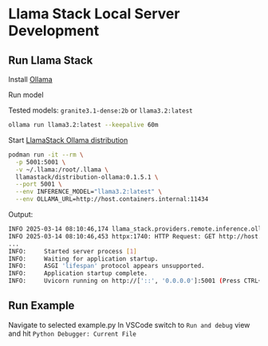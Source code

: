 # Llama Stack Local Server Development

## Run Llama Stack

Install [Ollama](https://ollama.com/download)

Run model

Tested models: `granite3.1-dense:2b` or `llama3.2:latest`

```sh
ollama run llama3.2:latest --keepalive 60m 
```

Start [LlamaStack Ollama distribution](https://llama-stack.readthedocs.io/en/latest/distributions/self_hosted_distro/ollama.html#ollama-distribution
)

```sh
podman run -it --rm \
  -p 5001:5001 \
  -v ~/.llama:/root/.llama \
  llamastack/distribution-ollama:0.1.5.1 \
  --port 5001 \
  --env INFERENCE_MODEL="llama3.2:latest" \
  --env OLLAMA_URL=http://host.containers.internal:11434
```
Output:
```sh
INFO 2025-03-14 08:10:46,174 llama_stack.providers.remote.inference.ollama.ollama:74: checking connectivity to Ollama at `http://host.containers.internal:11434`...
INFO 2025-03-14 08:10:46,453 httpx:1740: HTTP Request: GET http://host.containers.internal:11434/api/ps "HTTP/1.1 200 OK"
...
INFO:     Started server process [1]
INFO:     Waiting for application startup.
INFO:     ASGI 'lifespan' protocol appears unsupported.
INFO:     Application startup complete.
INFO:     Uvicorn running on http://['::', '0.0.0.0']:5001 (Press CTRL+C to quit)
```

## Run Example

Navigate to selected example.py
In VSCode switch to `Run and debug` view and hit `Python Debugger: Current File`